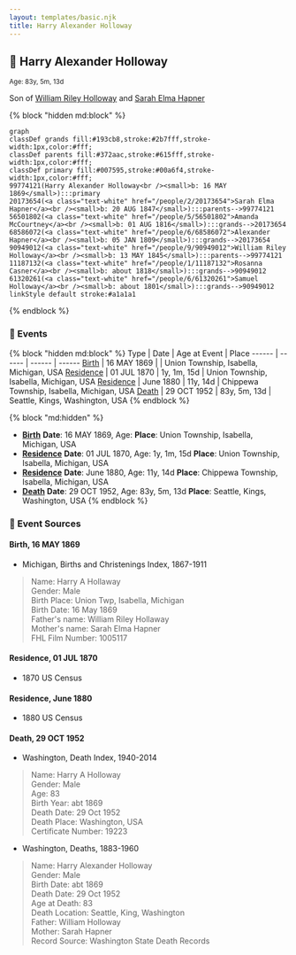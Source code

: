 ```yaml
---
layout: templates/basic.njk
title: Harry Alexander Holloway
---
```

## 🔵 Harry Alexander Holloway
<small>Age: 83y, 5m, 13d</small>

Son of [William Riley Holloway](/people/9/90949012) and [Sarah Elma Hapner](/people/2/20173654)

{% block "hidden md:block" %}
```mermaid
graph
classDef grands fill:#193cb8,stroke:#2b7fff,stroke-width:1px,color:#fff;
classDef parents fill:#372aac,stroke:#615fff,stroke-width:1px,color:#fff;
classDef primary fill:#007595,stroke:#00a6f4,stroke-width:1px,color:#fff;
99774121(Harry Alexander Holloway<br /><small>b: 16 MAY 1869</small>):::primary
20173654(<a class="text-white" href="/people/2/20173654">Sarah Elma Hapner</a><br /><small>b: 20 AUG 1847</small>):::parents-->99774121
56501802(<a class="text-white" href="/people/5/56501802">Amanda McCourtney</a><br /><small>b: 01 AUG 1816</small>):::grands-->20173654
68586072(<a class="text-white" href="/people/6/68586072">Alexander Hapner</a><br /><small>b: 05 JAN 1809</small>):::grands-->20173654
90949012(<a class="text-white" href="/people/9/90949012">William Riley Holloway</a><br /><small>b: 13 MAY 1845</small>):::parents-->99774121
11187132(<a class="text-white" href="/people/1/11187132">Rosanna Casner</a><br /><small>b: about 1818</small>):::grands-->90949012
61320261(<a class="text-white" href="/people/6/61320261">Samuel Holloway</a><br /><small>b: about 1801</small>):::grands-->90949012
linkStyle default stroke:#a1a1a1
```
{% endblock %}

### 📆 Events

{% block "hidden md:block" %}
Type | Date | Age at Event | Place
------ | ------ | ------ | ------
[Birth](#event-event-2) | 16 MAY 1869 |  | Union Township, Isabella, Michigan, USA
[Residence](#event-event-0) | 01 JUL 1870 | 1y, 1m, 15d | Union Township, Isabella, Michigan, USA
[Residence](#event-event-1) | June 1880 | 11y, 14d | Chippewa Township, Isabella, Michigan, USA
[Death](#event-event-5) | 29 OCT 1952 | 83y, 5m, 13d | Seattle, Kings, Washington, USA
{% endblock %}

{% block "md:hidden" %}
- **[Birth](#event-event-2)**
**Date**: 16 MAY 1869, Age:
**Place**: Union Township, Isabella, Michigan, USA
- **[Residence](#event-event-0)**
**Date**: 01 JUL 1870, Age: 1y, 1m, 15d
**Place**: Union Township, Isabella, Michigan, USA
- **[Residence](#event-event-1)**
**Date**: June 1880, Age: 11y, 14d
**Place**: Chippewa Township, Isabella, Michigan, USA
- **[Death](#event-event-5)**
**Date**: 29 OCT 1952, Age: 83y, 5m, 13d
**Place**: Seattle, Kings, Washington, USA
{% endblock %}

### 📰 Event Sources

#### <a id="event-event-2"></a> Birth, 16 MAY 1869
* Michigan, Births and Christenings Index, 1867-1911
>   
  > Name: Harry A Hollaway  
  > Gender: Male  
  > Birth Place: Union Twp, Isabella, Michigan  
  > Birth Date: 16 May 1869  
  > Father's name: William Riley Hollaway  
  > Mother's name: Sarah Elma Hapner  
  > FHL Film Number: 1005117

#### <a id="event-event-0"></a> Residence, 01 JUL 1870
* 1870 US Census

#### <a id="event-event-1"></a> Residence, June 1880
* 1880 US Census

#### <a id="event-event-5"></a> Death, 29 OCT 1952
* Washington, Death Index, 1940-2014
>   
  > Name: Harry A Holloway  
  > Gender: Male  
  > Age: 83  
  > Birth Year: abt 1869  
  > Death Date: 29 Oct 1952  
  > Death Place: Washington, USA  
  > Certificate Number: 19223
* Washington, Deaths, 1883-1960
>   
  > Name: Harry Alexander Holloway  
  > Gender: Male  
  > Birth Date: abt 1869  
  > Death Date: 29 Oct 1952  
  > Age at Death: 83  
  > Death Location: Seattle, King, Washington  
  > Father: William Holloway  
  > Mother: Sarah Hapner  
  > Record Source: Washington State Death Records